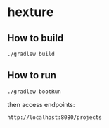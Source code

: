 # hexture
## How to build
```
./gradlew build
```

## How to run
```
./gradlew bootRun
```

then access endpoints:
```
http://localhost:8080/projects
```
